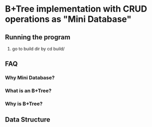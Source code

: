 # B+Tree implementation with CRUD operations as "Mini Database"

## Running the program
1. go to build dir by cd build/


## FAQ
### Why Mini Database?


### What is an B+Tree?


### Why is B+Tree?


## Data Structure


